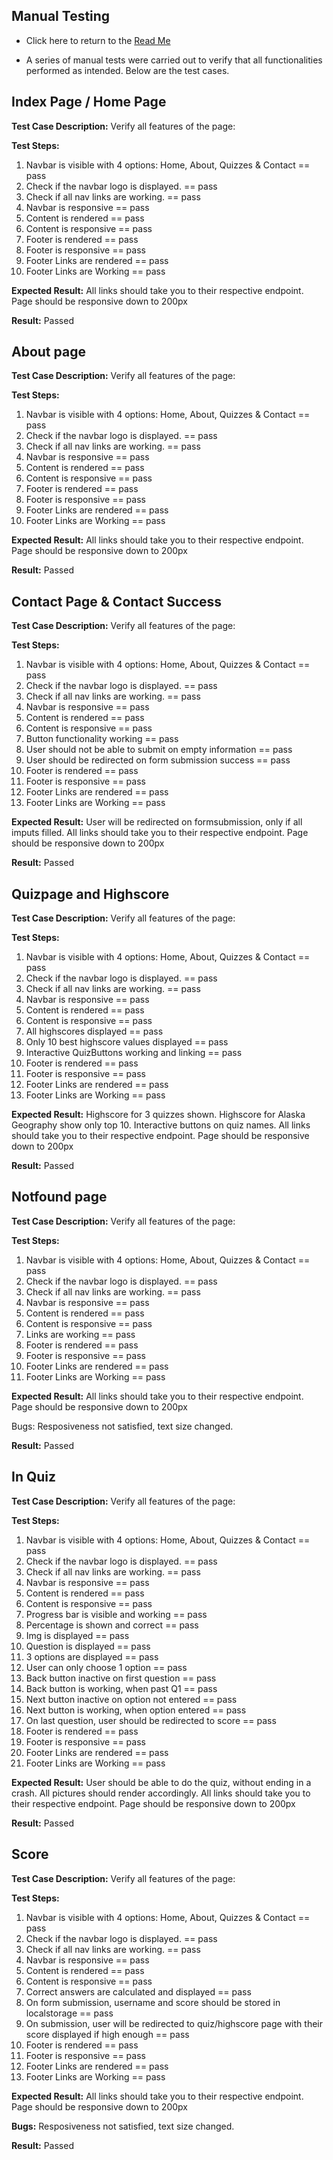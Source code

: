 ## Manual Testing

- Click here to return to the [Read Me](README.md)

- A series of manual tests were carried out to verify that all functionalities performed as intended. Below are the test cases.

## Index Page / Home Page

**Test Case Description:** Verify all features of the page:

**Test Steps:**

1. Navbar is visible with 4 options: Home, About, Quizzes & Contact == pass
2. Check if the navbar logo is displayed. == pass
3. Check if all nav links are working. == pass
4. Navbar is responsive == pass
5. Content is rendered == pass
6. Content is responsive == pass
7. Footer is rendered == pass
8. Footer is responsive == pass
9. Footer Links are rendered == pass
10. Footer Links are Working == pass

**Expected Result:**
All links should take you to their respective endpoint. Page should be responsive down to 200px

**Result:** Passed

## About page

**Test Case Description:** Verify all features of the page:

**Test Steps:**

1. Navbar is visible with 4 options: Home, About, Quizzes & Contact == pass
2. Check if the navbar logo is displayed. == pass
3. Check if all nav links are working. == pass
4. Navbar is responsive == pass
5. Content is rendered == pass
6. Content is responsive == pass
7. Footer is rendered == pass
8. Footer is responsive == pass
9. Footer Links are rendered == pass
10. Footer Links are Working == pass

**Expected Result:**
All links should take you to their respective endpoint. Page should be responsive down to 200px

**Result:** Passed

## Contact Page & Contact Success

**Test Case Description:** Verify all features of the page:

**Test Steps:**

1. Navbar is visible with 4 options: Home, About, Quizzes & Contact == pass
2. Check if the navbar logo is displayed. == pass
3. Check if all nav links are working. == pass
4. Navbar is responsive == pass
5. Content is rendered == pass
6. Content is responsive == pass
7. Button functionality working == pass
8. User should not be able to submit on empty information == pass
9. User should be redirected on form submission success == pass
10. Footer is rendered == pass
11. Footer is responsive == pass
12. Footer Links are rendered == pass
13. Footer Links are Working == pass

**Expected Result:**
User will be redirected on formsubmission, only if all imputs filled.
All links should take you to their respective endpoint. Page should be responsive down to 200px

**Result:** Passed

## Quizpage and Highscore

**Test Case Description:** Verify all features of the page:

**Test Steps:**

1. Navbar is visible with 4 options: Home, About, Quizzes & Contact == pass
2. Check if the navbar logo is displayed. == pass
3. Check if all nav links are working. == pass
4. Navbar is responsive == pass
5. Content is rendered == pass
6. Content is responsive == pass
7. All highscores displayed == pass
8. Only 10 best highscore values displayed == pass
9. Interactive QuizButtons working and linking == pass
10. Footer is rendered == pass
11. Footer is responsive == pass
12. Footer Links are rendered == pass
13. Footer Links are Working == pass

**Expected Result:**
Highscore for 3 quizzes shown. Highscore for Alaska Geography show only top 10.
Interactive buttons on quiz names.
All links should take you to their respective endpoint. Page should be responsive down to 200px

**Result:** Passed

## Notfound page

**Test Case Description:** Verify all features of the page:

**Test Steps:**

1. Navbar is visible with 4 options: Home, About, Quizzes & Contact == pass
2. Check if the navbar logo is displayed. == pass
3. Check if all nav links are working. == pass
4. Navbar is responsive == pass
5. Content is rendered == pass
6. Content is responsive == pass
7. Links are working == pass
8. Footer is rendered == pass
9. Footer is responsive == pass
10. Footer Links are rendered == pass
11. Footer Links are Working == pass

**Expected Result:**
All links should take you to their respective endpoint. Page should be responsive down to 200px

Bugs: Resposiveness not satisfied, text size changed.

**Result:** Passed

## In Quiz

**Test Case Description:** Verify all features of the page:

**Test Steps:**

1. Navbar is visible with 4 options: Home, About, Quizzes & Contact == pass
2. Check if the navbar logo is displayed. == pass
3. Check if all nav links are working. == pass
4. Navbar is responsive == pass
5. Content is rendered == pass
6. Content is responsive == pass
7. Progress bar is visible and working == pass
8. Percentage is shown and correct == pass
9. Img is displayed == pass
10. Question is displayed == pass
11. 3 options are displayed == pass
12. User can only choose 1 option == pass
13. Back button inactive on first question == pass
14. Back button is working, when past Q1 == pass
15. Next button inactive on option not entered == pass
16. Next button is working, when option entered == pass
17. On last question, user should be redirected to score == pass
18. Footer is rendered == pass
19. Footer is responsive == pass
20. Footer Links are rendered == pass
21. Footer Links are Working == pass

**Expected Result:**
User should be able to do the quiz, without ending in a crash.
All pictures should render accordingly.
All links should take you to their respective endpoint. Page should be responsive down to 200px

**Result:** Passed

## Score

**Test Case Description:** Verify all features of the page:

**Test Steps:**

1. Navbar is visible with 4 options: Home, About, Quizzes & Contact == pass
2. Check if the navbar logo is displayed. == pass
3. Check if all nav links are working. == pass
4. Navbar is responsive == pass
5. Content is rendered == pass
6. Content is responsive == pass
7. Correct answers are calculated and displayed == pass
8. On form submission, username and score should be stored in localstorage == pass
9. On submission, user will be redirected to quiz/highscore page with their score displayed if high enough == pass
10. Footer is rendered == pass
11. Footer is responsive == pass
12. Footer Links are rendered == pass
13. Footer Links are Working == pass

**Expected Result:**
All links should take you to their respective endpoint. Page should be responsive down to 200px

**Bugs:** Resposiveness not satisfied, text size changed.

**Result:** Passed
